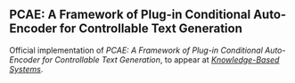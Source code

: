 ## PCAE: A Framework of Plug-in Conditional Auto-Encoder for Controllable Text Generation

Official implementation of *PCAE: A Framework of Plug-in Conditional Auto-Encoder for Controllable Text Generation*, to appear at *[Knowledge-Based Systems](https://www.sciencedirect.com/journal/knowledge-based-systems)*.